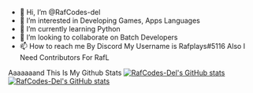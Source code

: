 - 👋 Hi, I’m @RafCodes-del
- 👀 I’m interested in Developing Games, Apps Languages
- 🌱 I’m currently learning Python
- 💞️ I’m looking to collaborate on Batch Developers
- 📫 How to reach me By Discord My Username is Rafplays#5116
Also I Need Contributors For RafL
<!---
RafCodes-del/RafCodes-del is a ✨ special ✨ repository because its `README.md` (this file) appears on your GitHub profile.
You can click the Preview link to take a look at your changes.
--->
Aaaaaaand This Is My Github Stats
[![RafCodes-Del's GitHub stats](https://github-readme-stats.vercel.app/api?username=RafCodes-del&show_icons=true&theme=dark)](https://github.com/RafCodes-del/RafCodes-del)
[![RafCodes-Del's GitHub stats](https://github-readme-stats.vercel.app/api/top-langs?username=RafCodes-del&show_icons=true&theme=dark)](https://github.com/RafCodes-del/RafCodes-del)
